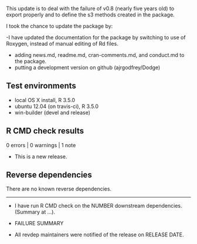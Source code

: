 This update is to deal with the failure of v0.8 (nearly five years old) to export properly and to define the s3 methods created in the package.

I took the chance to update the package by:

-I have updated the documentation for the package by switching to use of Roxygen, instead of manual editing of Rd files.
- adding news.md, readme.md, cran-comments.md, and conduct.md to the package.
- putting a development version on github (ajrgodfrey/Dodge)


## Test environments
* local OS X install, R 3.5.0
* ubuntu 12.04 (on travis-ci), R 3.5.0
* win-builder (devel and release)

## R CMD check results

0 errors | 0 warnings | 1 note

* This is a new release.

## Reverse dependencies

There are no known reverse dependencies.

---

* I have run R CMD check on the NUMBER downstream dependencies.
  (Summary at ...). 
  
* FAILURE SUMMARY

* All revdep maintainers were notified of the release on RELEASE DATE.
